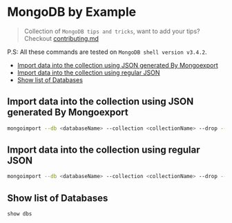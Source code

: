 # MongoDB by Example

> Collection of `MongoDB tips and tricks`, want to add your tips? Checkout [contributing.md](./contributing.md)

P.S: All these commands are tested on `MongoDB shell version v3.4.2`.

* [Import data into the collection using JSON generated By Mongoexport](#Import-data-into-the-collection-using-json-generated-by-mongoexport)
* [Import data into the collection using regular JSON](#import-data-into-the-collection-using-regular-json)
* [Show list of Databases](#show-list-of-databases)


## Import data into the collection using JSON generated By Mongoexport
```sh
mongoimport --db <databaseName> --collection <collectionName> --drop --file <jsonFile>.json
```
## Import data into the collection using regular JSON
```sh
mongoimport --db <databaseName> --collection <collectionName> --drop --file <jsonFile>.json --jsonArray
```
## Show list of Databases
```bash
show dbs
```